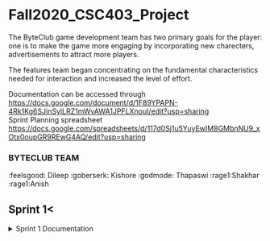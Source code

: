 # Fall2020_CSC403_Project</br>
The ByteClub game development team has two primary goals for the player: one is to make the game more engaging by incorporating new charecters, advertisements to attract more players.

The features team began concentrating on the fundamental characteristics needed for interaction and increased the level of effort.

Documentation can be accessed through https://docs.google.com/document/d/1F89YPAPN-4Rk1Kg6SJinSylLRZ1mWvAWA1JPFLXnouI/edit?usp=sharing </br>
Sprint Planning spreadsheet https://docs.google.com/spreadsheets/d/117d0Sj1u5YuyEwIM8GMbnNU9_xOtx0oupGR9REwG4AQ/edit?usp=sharing </br>


### BYTECLUB TEAM
:feelsgood: Dileep :goberserk: Kishore :godmode: Thapaswi :rage1:Shakhar :rage1:Anish


## Sprint 1<
<details><summary>Sprint 1 Documentation</summary>
<p>


**Planned Events for implementation**</br>
- As a player, After clicking on the commercial poster, I should be able to see the website that the poster sends me to.</br>
- As a user,I can view the advertisement prior to striking the enemy.</br>
- As a user, After defeating any of the opponents in the game, I can see empty area where the player can move. </br>
- As a user,I can increase my health while playing by using the in-game healing kit. </br> 
- As a user,In a game, I can alter the player's character. </br> 
- As a player, I should be able to customize the avatar like color, size. </br>
- As a player, I should able to change characters in-game while playing.</br>
- As a user, I can see main menu to play or quit the game </br>
- As a player, I should able to see different weapons in game inventory.</br>
- As a Player, I can check the collision between player and enemy.</br>

**Planned Events with detail tasks**

- As a player, I can view the advertisement with a time limit, and then I can click the close symbol to end the poster..</br>
- As a user, After defeating any of the opponents in the game, I can see empty area where the player can move. </br>
- As a user,In a game, I can alter the player's character. </br>
- As a user, I can see main menu after launching the game. </br>

**Feature Backlogs**
- As a user, I can add video advertisment while playing. </br>
- As a user, I can use in-game healing kit for gaining health while playing. </br>
- As a player, I should be able to customize the avatar like color, size. </br> 
- As a user, I can see more options in main menu like pause or restart in menu. </br>
- As a user, I should able to see more different weapone player in battel.s </br>

### Individual Assigned Features

:rage1: Dileep </br>

- As a player, I want to able to dispaly advertisment in my game. </br>

:godmode: Kishore </br>

- As a user, i can see enemie's dead body getting cleared after killing each of the enemies. </br>

:feelsgood: Shekhar </br>

- As a player, I can Regain health by using health pack. </br>

:goberserk: Thapaswi </br>

- As a user, I can change the appearance of in-game player characters. </br>

:goberserk: Anish </br>

- As a player, I want to be able to utilize a variety of weapons. </br>

<details><summary>Sprint1 Summary</summary>
<p>



 ## Individual Developed feature summary

<details><summary>As a player, I want to able to dispaly advertisment in my game.</summary>
<p>


Name: Ramisetty SaiDileep</br>
CWID: 10409843</br>
Email Id: sra063@latech.edu</br>


### Game Resources:</br>
* Added timer.
* Added Advertising panel.
* Added four different Adds poster.

### Method Functionality:</br>

|Functionality| Methods|
|---|---|
|Advertisement| ADVisible|
|Advertisement panel| AdvertisementPanel_Click||
   
</p>
</details>

<details><summary>As a user, i can see enemie's dead body getting cleared after killing each of the enemies.</summary>
<p>


Name: Kishore</br>
CWID: 10411310</br>
Email Id: skp018@email.latech.edu</br>


### Game Resources:</br>
* Fixed the popup window bug
* Added enemy disappear functionality after enemies death

### Method Functionality:</br>

|Functionality| Methods|
|---|---|
Cleaning Enemy| disableenemy|

   
</p>
</details>

<details><summary>As a user, I want to change the character or Player appearance in game.</summary>
<p>


Name: Thapaswi </br>
CWID: 10408836</br>
Email Id: tmo019@latech.edu</br>


### Game Resources:</br>
* Added sound trigger for enemy dead.
* Added disappeared functionality after death.
* Added sound audio.</br>


### Method Functionality:</br>

|Functionality| Methods|
|---|---|
|Game avatar| ninja_click()|
|wizard_click| Souundeffect()|
   
</p>
</details>

<details><summary>As a player, the game ends when the timer is complete</summary>
<p>


Name: Shekhar</br>
CWID: 10409297</br>
Email Id: sya016@latech.edu</br>

### Game Resources:</br>
* Added main menu 
* Added play or quit choice befor game starts</br>


### Method Functionality:</br>

|Functionality| Methods|
|---|---|
|menu| no_control_menu|
|game_control_menu| |
   

<details><summary>As a player, I want to be able to utilize a variety of weapons.</summary>
<p>


Name: Anish</br>
CWID: 10411311</br>
Email Id: aka060@latech.edu</br>

### Game Resources:</br>
* Added diffferent weapone 
* Added weapone choice for player to battel</br>

### Method Functionality:</br>

|Functionality| Methods|
|---|---|

Continue for the next sprint.

</p>
</details>

</p>
</details>
</p>
</details>


<details><summary>##Sprint 2 Documentation</summary>
<details><summary>Sprint 2 Documentation</summary>
<p>


**Planned Events for implementation**</br>
- As a player, whie attacking the enemy, I should be able to see the comercial Advertisment pop windonw.</br>
- As a user,I can view the advertisement prior to striking the enemy.</br>
- As a user, I installed the packages needed for backgroundScore. </br>


**Planned Events with detail tasks**

- As a player, I level up the advertisment as video play, and then I can click the close symbol to end the poster..</br>
- As a user, I can hear the background Score and feel the dynamic and enggaing Ambiance </br>


### Individual Assigned Features

:rage1: Dileep </br>

- As a player, I want to able to dispaly advertisment in my game. </br>

:godmode: Kishore </br>

- As a user, i can increase the speed of the game character. </br>
- As a user, i can use in game medkits to regain my health after killing enemies

:feelsgood: Shekhar </br>

- As a user, I want to able to hear the Backgroung music in my game from begin to end end</br>

:goberserk: Thapaswi </br>

- As a user, I want to see the score board while plaing the game. </br>

:goberserk: Anish </br>

- As a player, I want to be able to utilize a variety of weapons. </br>

<details><summary>Sprint1 Summary</summary>
<p>



 ## Individual Developed feature summary

<details><summary>As a player, I am levelup the advertisment fram as a video advetisement in my game.</summary>
<p>


Name: Ramisetty SaiDileep</br>
CWID: 10409843</br>
Email Id: sra063@latech.edu</br>


### Game Resources:</br>
* Added timer.
* Added axWindowsMediaPlayer1.URL.
* Added three different Advertisment vedio mp4.

### Method Functionality:</br>

|Functionality| Methods|
|---|---|
|Advertisement| ADVisible|
|axWindowsMediaPlayer1| AdvertisementPanel_Click||
   
</p>
</details>

<details><summary>As a user, i can see enemie's dead body getting cleared after killing each of the enemies.</summary>
<p>


Name: Kishore</br>
CWID: 10411310</br>
Email Id: skp018@email.latech.edu</br>


### Game Resources:</br>
* Fixed the popup window bug
* Added enemy disappear functionality after enemies death

### Method Functionality:</br>

|Functionality| Methods|
|---|---|
Cleaning Enemy| disableenemy|

   
</p>
</details>

<details><summary>As a user, I want to change the character or Player appearance in game.</summary>
<p>


Name: Thapaswi </br>
CWID: 10408836</br>
Email Id: tmo019@latech.edu</br>


### Game Resources:</br>
* Added sound trigger for enemy dead.
* Added disappeared functionality after death.
* Added sound audio.</br>


### Method Functionality:</br>

|Functionality| Methods|
|---|---|
|Game avatar| ninja_click()|
|wizard_click| Souundeffect()|
   
</p>
</details>

<details><summary>As a player, the game ends when the timer is complete</summary>
<p>


Name: Shekhar</br>
CWID: 10409297</br>
Email Id: sya016@latech.edu</br>

### Game Resources:</br>
* Added BackgroundScore file Path
* Added Resume and Pause for BackgroundScore</br>


### Method Functionality:</br>

|Functionality| Methods|
|---|---|
|BackgroungScore| playbackgroungScore|
|PauseBackgroundScore| 
|ResumeBackgroundScore|
   

<details><summary>As a player, I want to be able to utilize a variety of weapons.</summary>
<p>


Name: Anish</br>
CWID: 10411311</br>
Email Id: aka060@latech.edu</br>

### Game Resources:</br>
* Added diffferent weapone 
* Added weapone choice for player to battel</br>

### Method Functionality:</br>

|Functionality| Methods|
|---|---|

Continue for the next sprint.

</p>
</details>

</p>
</details>
</p>
</details>
  
